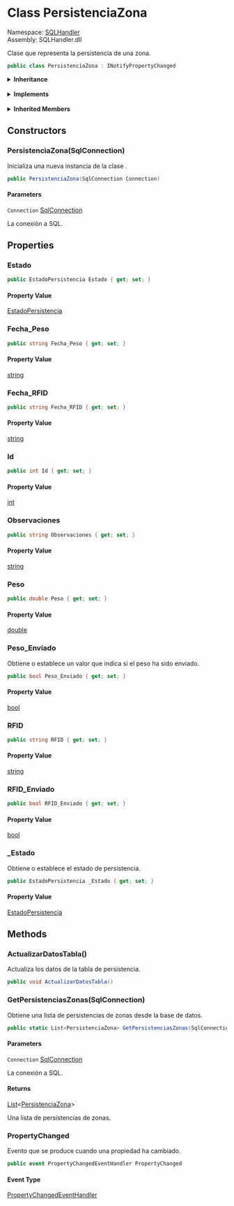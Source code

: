 # <a id="SQLHandler_PersistenciaZona"></a> Class PersistenciaZona

Namespace: [SQLHandler](SQLHandler.md)  
Assembly: SQLHandler.dll  

Clase que representa la persistencia de una zona.

```csharp
public class PersistenciaZona : INotifyPropertyChanged
```

<Details>
<Summary><strong>Inheritance</strong></Summary>

[object](https://learn.microsoft.com/dotnet/api/system.object) ← 
[PersistenciaZona](SQLHandler.PersistenciaZona.md)

</Details><br>

<Details>
<Summary><strong>Implements</strong></Summary>

[INotifyPropertyChanged](https://learn.microsoft.com/dotnet/api/system.componentmodel.inotifypropertychanged)

</Details><br>

<Details>
<Summary><strong>Inherited Members</strong></Summary>

[object.ToString\(\)](https://learn.microsoft.com/dotnet/api/system.object.tostring), 
[object.Equals\(object\)](https://learn.microsoft.com/dotnet/api/system.object.equals\#system\-object\-equals\(system\-object\)), 
[object.Equals\(object, object\)](https://learn.microsoft.com/dotnet/api/system.object.equals\#system\-object\-equals\(system\-object\-system\-object\)), 
[object.ReferenceEquals\(object, object\)](https://learn.microsoft.com/dotnet/api/system.object.referenceequals), 
[object.GetHashCode\(\)](https://learn.microsoft.com/dotnet/api/system.object.gethashcode), 
[object.GetType\(\)](https://learn.microsoft.com/dotnet/api/system.object.gettype), 
[object.MemberwiseClone\(\)](https://learn.microsoft.com/dotnet/api/system.object.memberwiseclone)

</Details>

## Constructors

### <a id="SQLHandler_PersistenciaZona__ctor_System_Data_SqlClient_SqlConnection_"></a> PersistenciaZona\(SqlConnection\)

Inicializa una nueva instancia de la clase <xref href="SQLHandler.PersistenciaZona" data-throw-if-not-resolved="false"></xref>.

```csharp
public PersistenciaZona(SqlConnection Connection)
```

#### Parameters

`Connection` [SqlConnection](https://learn.microsoft.com/dotnet/api/system.data.sqlclient.sqlconnection)

La conexión a SQL.

## Properties

### <a id="SQLHandler_PersistenciaZona_Estado"></a> Estado

```csharp
public EstadoPersistencia Estado { get; set; }
```

#### Property Value

 [EstadoPersistencia](SQLHandler.EstadoPersistencia.md)

### <a id="SQLHandler_PersistenciaZona_Fecha_Peso"></a> Fecha\_Peso

```csharp
public string Fecha_Peso { get; set; }
```

#### Property Value

 [string](https://learn.microsoft.com/dotnet/api/system.string)

### <a id="SQLHandler_PersistenciaZona_Fecha_RFID"></a> Fecha\_RFID

```csharp
public string Fecha_RFID { get; set; }
```

#### Property Value

 [string](https://learn.microsoft.com/dotnet/api/system.string)

### <a id="SQLHandler_PersistenciaZona_Id"></a> Id

```csharp
public int Id { get; set; }
```

#### Property Value

 [int](https://learn.microsoft.com/dotnet/api/system.int32)

### <a id="SQLHandler_PersistenciaZona_Observaciones"></a> Observaciones

```csharp
public string Observaciones { get; set; }
```

#### Property Value

 [string](https://learn.microsoft.com/dotnet/api/system.string)

### <a id="SQLHandler_PersistenciaZona_Peso"></a> Peso

```csharp
public double Peso { get; set; }
```

#### Property Value

 [double](https://learn.microsoft.com/dotnet/api/system.double)

### <a id="SQLHandler_PersistenciaZona_Peso_Enviado"></a> Peso\_Enviado

Obtiene o establece un valor que indica si el peso ha sido enviado.

```csharp
public bool Peso_Enviado { get; set; }
```

#### Property Value

 [bool](https://learn.microsoft.com/dotnet/api/system.boolean)

### <a id="SQLHandler_PersistenciaZona_RFID"></a> RFID

```csharp
public string RFID { get; set; }
```

#### Property Value

 [string](https://learn.microsoft.com/dotnet/api/system.string)

### <a id="SQLHandler_PersistenciaZona_RFID_Enviado"></a> RFID\_Enviado

```csharp
public bool RFID_Enviado { get; set; }
```

#### Property Value

 [bool](https://learn.microsoft.com/dotnet/api/system.boolean)

### <a id="SQLHandler_PersistenciaZona__Estado"></a> \_Estado

Obtiene o establece el estado de persistencia.

```csharp
public EstadoPersistencia _Estado { get; set; }
```

#### Property Value

 [EstadoPersistencia](SQLHandler.EstadoPersistencia.md)

## Methods

### <a id="SQLHandler_PersistenciaZona_ActualizarDatosTabla"></a> ActualizarDatosTabla\(\)

Actualiza los datos de la tabla de persistencia.

```csharp
public void ActualizarDatosTabla()
```

### <a id="SQLHandler_PersistenciaZona_GetPersistenciasZonas_System_Data_SqlClient_SqlConnection_"></a> GetPersistenciasZonas\(SqlConnection\)

Obtiene una lista de persistencias de zonas desde la base de datos.

```csharp
public static List<PersistenciaZona> GetPersistenciasZonas(SqlConnection Connection)
```

#### Parameters

`Connection` [SqlConnection](https://learn.microsoft.com/dotnet/api/system.data.sqlclient.sqlconnection)

La conexión a SQL.

#### Returns

 [List](https://learn.microsoft.com/dotnet/api/system.collections.generic.list\-1)<[PersistenciaZona](SQLHandler.PersistenciaZona.md)\>

Una lista de persistencias de zonas.

### <a id="SQLHandler_PersistenciaZona_PropertyChanged"></a> PropertyChanged

Evento que se produce cuando una propiedad ha cambiado.

```csharp
public event PropertyChangedEventHandler PropertyChanged
```

#### Event Type

 [PropertyChangedEventHandler](https://learn.microsoft.com/dotnet/api/system.componentmodel.propertychangedeventhandler)

